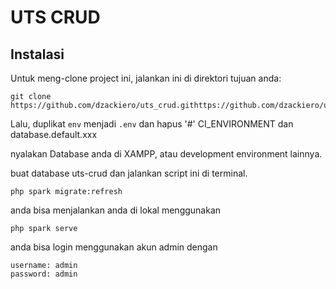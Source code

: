 # UTS CRUD

## Instalasi

Untuk meng-clone project ini, jalankan ini di direktori tujuan anda:
```
git clone https://github.com/dzackiero/uts_crud.githttps://github.com/dzackiero/uts_crud.git
```
Lalu, duplikat `env` menjadi `.env` dan hapus '#' CI_ENVIRONMENT dan database.default.xxx

nyalakan Database anda di XAMPP, atau development environment lainnya.

buat database uts-crud dan jalankan script ini di terminal.

```
php spark migrate:refresh
```

anda bisa menjalankan anda di lokal menggunakan

```
php spark serve
```

anda bisa login menggunakan akun admin dengan
```
username: admin
password: admin
```
